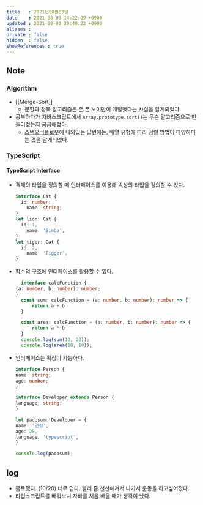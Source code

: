 ```yaml
---
title   : 2021년08월03일 
date    : 2021-08-03 14:22:09 +0900
updated : 2021-08-03 20:40:22 +0900
aliases : 
private : false
hidden  : false
showReferences : true
---
```

## Note
### Algorithm
- [[Merge-Sort]]
  - 분할과 정복 알고리즘은 존 폰 노이만이 개발했다는 사실을 알게되었다. 
- 공부하다가 자바스크립트에서 `Array.prototype.sort()`는 무슨 알고리즘으로 만들어졌는지 궁금해졌다.  
	- [스택오버플로우](https://stackoverflow.com/questions/234683/javascript-array-sort-implementation)에 나와있는 답변에는, 배열 유형에 따라 정렬 방법이 다양하다는 것을 알게되었다.  
  
### TypeScript  
#### TypeScript Interface  
- 객체의 타입을 정의할 때 인터페이스를 이용해 속성의 타입을 정의할 수 있다.  
	```typescript
	interface Cat {
	  id: number;
		name: string; 
	}
	let lion: Cat {
	  id: 1,
		name: 'Simba',
	}
	let tiger: Cat {
	  id: 2,
		name: 'Tigger',
	}
	```
- 함수의 구조에 인터페이스를 활용할 수 있다.
  ```typescript
	interface calcFunction {
  (a: number, b: number): number;
  }
	const sum: calcFunction = (a: number, b: number): number => {
		return a + b
	}

	const area: calcFunction = (a: number, b: number): number => {
		return a * b
	}
	console.log(sum(10, 20));
	console.log(area(10, 10));
	```  
	
- 인터페이스는 확장이 가능하다.  
	```typescript
  interface Person {
    name: string;
    age: number;
  }

  interface Developer extends Person {
    language: string;
  }

  let padosum: Developer = {
    name: '연정',
    age: 28,
    language: 'typescript',
  }  

  console.log(padosum);
	```
## log
- 홈트했다. (10/28) 너무 덥다. 빨리 좀 선선해져서 나가서 운동을 하고싶어졌다. 
- 타입스크립트를 배워보니 자바를 처음 배울 때가 생각이 났다.  

